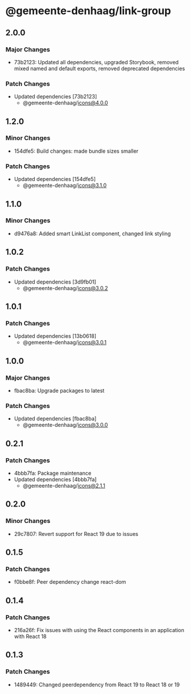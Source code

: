 # @gemeente-denhaag/link-group

## 2.0.0

### Major Changes

- 73b2123: Updated all dependencies, upgraded Storybook, removed mixed named and default exports, removed deprecated dependencies

### Patch Changes

- Updated dependencies [73b2123]
  - @gemeente-denhaag/icons@4.0.0

## 1.2.0

### Minor Changes

- 154dfe5: Build changes: made bundle sizes smaller

### Patch Changes

- Updated dependencies [154dfe5]
  - @gemeente-denhaag/icons@3.1.0

## 1.1.0

### Minor Changes

- d9476a8: Added smart LinkList component, changed link styling

## 1.0.2

### Patch Changes

- Updated dependencies [3d9fb01]
  - @gemeente-denhaag/icons@3.0.2

## 1.0.1

### Patch Changes

- Updated dependencies [13b0618]
  - @gemeente-denhaag/icons@3.0.1

## 1.0.0

### Major Changes

- fbac8ba: Upgrade packages to latest

### Patch Changes

- Updated dependencies [fbac8ba]
  - @gemeente-denhaag/icons@3.0.0

## 0.2.1

### Patch Changes

- 4bbb7fa: Package maintenance
- Updated dependencies [4bbb7fa]
  - @gemeente-denhaag/icons@2.1.1

## 0.2.0

### Minor Changes

- 29c7807: Revert support for React 19 due to issues

## 0.1.5

### Patch Changes

- f0bbe8f: Peer dependency change react-dom

## 0.1.4

### Patch Changes

- 216a26f: Fix issues with using the React components in an application with React 18

## 0.1.3

### Patch Changes

- 1489449: Changed peerdependency from React 19 to React 18 or 19

